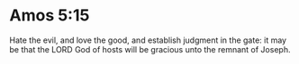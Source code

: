 # Amos 5:15

Hate the evil, and love the good, and establish judgment in the gate: it may be that the LORD God of hosts will be gracious unto the remnant of Joseph.